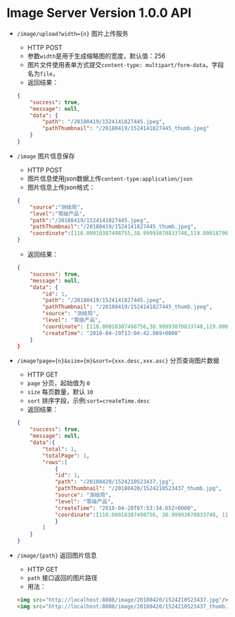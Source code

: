 # Image Server Version 1.0.0 API


- `/image/upload?width={n}` 图片上传服务
    - HTTP POST
    - 参数`width`是用于生成缩略图的宽度，默认值：256
    - 图片文件使用表单方式提交`content-type: multipart/form-data`，字段名为`file`，
    - 返回结果：
    
    ```json
    {
        "success": true,
        "message": null,
        "data": {
            "path": "/20180419/1524141827445.jpeg",
            "pathThumbnail": "/20180419/1524141827445_thumb.jpeg"
        }
    }
    ```
    
- `/image` 图片信息保存
    - HTTP POST
    - 图片信息使用json数据上传`content-type:application/json`
    - 图片信息上传json格式：
    ```json
    {
        "source":"测绘局",
        "level":"零级产品",
        "path":"/20180419/1524141827445.jpeg",
        "pathThumbnail":"/20180419/1524141827445_thumb.jpeg",
        "coordinate":[118.00018387498755,38.99993870833748,119.00018796109839,39.999942794448316]
    }
    ```
    - 返回结果：
    ```json
    {
        "success": true,
        "message": null,
        "data": {
            "id": 1,
            "path": "/20180419/1524141827445.jpeg",
            "pathThumbnail": "/20180419/1524141827445_thumb.jpeg",
            "source": "测绘局",
            "level": "零级产品",
            "coordinate": [118.00018387498756,38.99993870833748,119.00018796109839,39.999942794448316]},
            "createTime": "2018-04-19T13:04:42.089+0000"
        }
    }
    ```
- `/image?page={n}&size={m}&sort={xxx.desc,xxx.asc}` 分页查询图片数据
    - HTTP GET    
    - `page` 分页，起始值为 `0`
    - `size` 每页数量，默认 `10`
    - `sort` 排序字段，示例:`sort=createTime.desc`
    - 返回结果：
    ```json
    {
        "success": true,
        "message": null,
        "data":{
            "total": 1,
            "totalPage": 1,
            "rows":[
                {
                "id": 1,
                "path": "/20180420/1524210523437.jpg",
                "pathThumbnail": "/20180420/1524210523437_thumb.jpg",
                "source": "测绘局",
                "level": "零级产品",
                "createTime": "2018-04-20T07:53:34.652+0000",
                "coordinate":[118.00018387498756, 38.99993870833748, 119.00018796109839, 39.999942794448316]
                }              
            ]
        }
    }
    
    ```
    
- `/image/{path}` 返回图片信息
    - HTTP GET
    - `path` 接口返回的图片路径
    - 用法：
    ```html
    <img src="http://localhost:8888/image/20180420/1524210523437.jpg"/>
    <img src="http://localhost:8888/image/20180420/1524210523437_thumb.jpg"/>
    ```